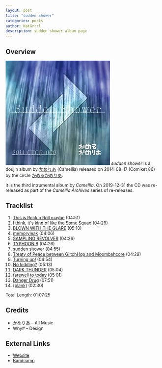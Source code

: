 ```yaml
---
layout: post
title: "sudden shower"
categories: posts
author: KatGrrrl
description: sudden shower album page
---
```


## Overview

![CTCD-009](/assets/images/camellia/albums/CTCD-009.jpg)
*sudden shower* is a doujin album by [かめりあ](/postsWiki/_posts/camellia/2023-12-10-camellia.md) (Camellia) released on 2014-08-17 (Comiket 86) by the circle [かめるかめりあ](#).

It is the third intrumental album by *Camellia*. On 2019-12-31 the CD was re-released as part of the *Camellia Archives* series of re-releases.

## Tracklist

1. [This is Rock n Roll maybe](#) (04:51)
2. [I think, it's kind of like the Some Squad](#) (04:29)
3. [BLOWN WITH THE GLARE](#) (05:10)
4. [memoryleak](#) (04:06)
5. [SAMPLING REVOLVER](#) (04:26)
6. [TYPHOON 8](#) (04:26)
7. [sudden shower](#) (04:55)
8. [Treaty of Peace between GlitchHop and Moombahcore](#) (04:29)
9. [Turning up!](#) (04:54)
10. [No kidding?](#) (05:13)
11. [DARK THUNDER](#) (05:04)
12. [farewell to today](#) (05:01)
13. [Danger Drug](#) (07:51)
14. [(blank)](#) (02:30)

Total Length: 01:07:25

## Credits

* かめりあ – All Music
* Why# – Design

## External Links

* [Website](https://cametek.jp/suddenshower/)
* [Bandcamp](https://cametek.bandcamp.com/album/sudden-shower)

